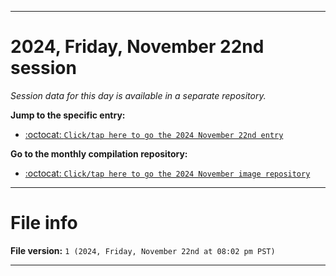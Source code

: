
***

# 2024, Friday, November 22nd session

_Session data for this day is available in a separate repository._

**Jump to the specific entry:**

- [:octocat: `Click/tap here to go the 2024 November 22nd entry`](https://github.com/seanpm2001/SeansLifeArchive_Images_MotorWorld_CarFactory_Y2024_V11/tree/SeansLifeArchive_Images_MotorWorld_CarFactory_Y2024_V11_Main-dev/2024/11_November/22/)

**Go to the monthly compilation repository:**

- [:octocat: `Click/tap here to go the 2024 November image repository`](https://github.com/seanpm2001/SeansLifeArchive_Images_MotorWorld_CarFactory_Y2024_V11/)

***

# File info

**File version:** `1 (2024, Friday, November 22nd at 08:02 pm PST)`

***
